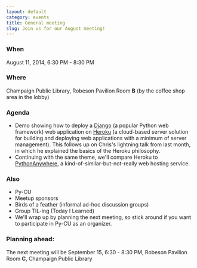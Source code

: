 ```yaml
---
layout: default
category: events
title: General meeting
slug: Join us for our August meeting!
---
```


### When
August 11, 2014, 6:30 PM - 8:30 PM

### Where
Champaign Public Library, Robeson Pavilion Room **B** (by the coffee shop area in the lobby)

### Agenda
* Demo showing how to deploy a <a href="https://www.djangoproject.com/">Django</a> (a popular Python web framework) web application on <a href="https://www.heroku.com/">Heroku</a> (a cloud-based server solution for building and deploying web applications with a minimum of server management). This follows up on Chris's lightning talk from last month, in which he explained the basics of the Heroku philosophy.
* Continuing with the same theme, we'll compare Heroku to <a href="https://www.pythonanywhere.com/">PythonAnywhere</a>, a kind-of-similar-but-not-really web hosting service.

### Also
* Py-CU
* Meetup sponsors
* Birds of a feather (informal ad-hoc discussion groups)
* Group TIL-ing (Today I Learned)
* We'll wrap up by planning the next meeting, so stick around if you want to participate in Py-CU as an organizer.

### Planning ahead:
The next meeting will be September 15, 6:30 - 8:30 PM, Robeson Pavilion Room **C**, Champaign Public Library
